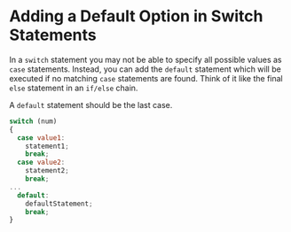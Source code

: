 # **Adding a Default Option in Switch Statements**

In a `switch` statement you may not be able to specify all possible values as `case` statements. Instead, you can add the `default` statement which will be executed if no matching `case` statements are found. Think of it like the final `else` statement in an `if/else` chain.

A `default` statement should be the last case.

```js
switch (num)
{
  case value1:
    statement1;
    break;
  case value2:
    statement2;
    break;
...
  default:
    defaultStatement;
    break;
}
```